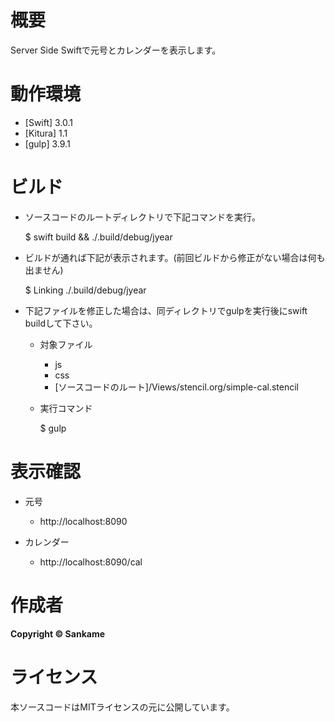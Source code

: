 # 概要

Server Side Swiftで元号とカレンダーを表示します。

# 動作環境

* [Swift] 3.0.1
* [Kitura] 1.1
* [gulp] 3.9.1

# ビルド

- ソースコードのルートディレクトリで下記コマンドを実行。

    $ swift build && ./.build/debug/jyear

- ビルドが通れば下記が表示されます。(前回ビルドから修正がない場合は何も出ません)

    $ Linking ./.build/debug/jyear

- 下記ファイルを修正した場合は、同ディレクトリでgulpを実行後にswift buildして下さい。

    - 対象ファイル

        * js
        * css
        * [ソースコードのルート]/Views/stencil.org/simple-cal.stencil

    - 実行コマンド

        $ gulp

# 表示確認

- 元号

    - http://localhost:8090

- カレンダー

    - http://localhost:8090/cal

# 作成者

**Copyright © Sankame**

# ライセンス

本ソースコードはMITライセンスの元に公開しています。
